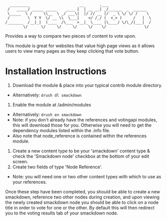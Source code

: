 ```
  _________                      __       .___
 /   _____/ _____ _____    ____ |  | __ __| _/______  _  ______
 \_____  \ /     \\__  \ _/ ___\|  |/ // __ |/  _ \ \/ \/ /    \
 /        \  Y Y  \/ __ \\  \___|    </ /_/ (  <_> )     /   |  \
/_______  /__|_|  (____  /\___  >__|_ \____ |\____/ \/\_/|___|  /
        \/      \/     \/     \/     \/    \/                 \/
```

Provides a way to compare two pieces of content to vote upon.

This module is great for websites that value high page views as it allows users to view many pages as they keep clicking that vote button.

# Installation Instructions

1. Download the module & place into your typical contrib module directory.
 * Alternatively: `drush dl smackdown`
1. Enable the module at /admin/modules
 * Alternatively: `drush en smackdown`
 * Note: if you don't already have the references and votingapi modules, this will download those for you. Otherwise you will need to get the dependency modules listed within the .info file.
 * Also note that node_reference is contained within the references module.
1. Create a new content type to be your 'smackdown' content type & check the 'Smackdown node' checkbox at the bottom of your edit screen.
1. Create two fields of type 'Node Reference'.
 * Note: you will need one or two other content types with which to use as your references.

Once these step have been completed, you should be able to create a new smackdown, reference two other nodes during creation, and upon viewing the newly created smackdown node you should be able to click on a node title in order to vote for one or the other. By default this will then redirect you to the voting results tab of your smackdown node.